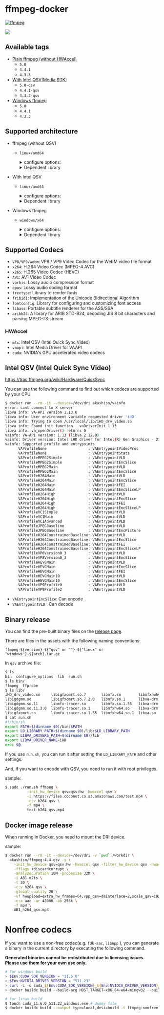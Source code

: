 # ffmpeg-docker

[![ffmpeg](https://github.com/AkashiSN/ffmpeg-docker/actions/workflows/ffmpeg.yml/badge.svg)](https://github.com/AkashiSN/ffmpeg-docker/actions/workflows/ffmpeg.yml)

[![](https://dockeri.co/image/akashisn/ffmpeg)](https://hub.docker.com/r/akashisn/ffmpeg)

## Available tags

- [Plain ffmpeg (without HWAccel)](https://github.com/AkashiSN/ffmpeg-docker/blob/main/Dockerfile)
  - `5.0`
  - `4.4.1`
  - `4.3.3`
- [With Intel QSV(Media SDK)](https://github.com/AkashiSN/ffmpeg-docker/blob/main/qsv.Dockerfile)
  - `5.0-qsv`
  - `4.4.1-qsv`
  - `4.3.3-qsv`
- [Windows ffmpeg](https://github.com/AkashiSN/ffmpeg-docker/blob/main/windows.Dockerfile)
  - `5.0`
  - `4.4.1`
  - `4.3.3`

## Supported architecture

- ffmpeg (without QSV)
  - `linux/amd64`

    <details>
    <summary>configure options:</summary>

    ```bash
    --enable-zlib --enable-libopenjpeg --enable-libwebp --enable-lzma --enable-gmp --enable-iconv
    --enable-gnutls --enable-libvpx --enable-libx264 --enable-libx265 --enable-libaom --enable-libopus
    --enable-libvorbis --enable-libopencore-amrnb --enable-libopencore-amrwb --enable-libvo-amrwbenc
    --enable-libmp3lame --enable-libfreetype --enable-libfribidi --enable-libxml2
    --enable-libfontconfig --enable-libass --enable-libaribb24 --enable-cuda-llvm --enable-ffnvcodec
    --enable-cuvid --enable-nvdec --enable-nvenc --disable-autodetect --disable-debug --disable-doc
    --enable-gpl --enable-version3 --extra-libs='-lpthread -lstdc++' --pkg-config-flags=--static
    ```
    </details>

    <details>
    <summary>Dependent library</summary>

    ```bash
    $ ldd ffmpeg
      linux-vdso.so.1 (0x00007ffde9743000)
      libm.so.6 => /lib/x86_64-linux-gnu/libm.so.6 (0x00007f59a176e000)
      libpthread.so.0 => /lib/x86_64-linux-gnu/libpthread.so.0 (0x00007f59a174b000)
      libdl.so.2 => /lib/x86_64-linux-gnu/libdl.so.2 (0x00007f59a1745000)
      libstdc++.so.6 => /lib/x86_64-linux-gnu/libstdc++.so.6 (0x00007f59a1563000)
      libmvec.so.1 => /lib/x86_64-linux-gnu/libmvec.so.1 (0x00007f59a1537000)
      libgcc_s.so.1 => /lib/x86_64-linux-gnu/libgcc_s.so.1 (0x00007f59a151c000)
      libc.so.6 => /lib/x86_64-linux-gnu/libc.so.6 (0x00007f59a1328000)
      /lib64/ld-linux-x86-64.so.2 (0x00007f59a637c000)
    ```
    </details>

- With Intel QSV
  - `linux/amd64`
    <details>
    <summary>configure options:</summary>

      ```bash
      --enable-zlib --enable-libopenjpeg --enable-libwebp --enable-lzma --enable-gmp --enable-iconv
      --enable-gnutls --enable-libvpx --enable-libx264 --enable-libx265 --enable-libaom --enable-libopus
      --enable-libvorbis --enable-libopencore-amrnb --enable-libopencore-amrwb --enable-libvo-amrwbenc
      --enable-libmp3lame --enable-libfreetype --enable-libfribidi --enable-libxml2
      --enable-libfontconfig --enable-libass --enable-libaribb24 --enable-cuda-llvm --enable-ffnvcodec
      --enable-cuvid --enable-nvdec --enable-nvenc --enable-libmfx --enable-vaapi --disable-autodetect
      --disable-debug --disable-doc --enable-gpl --enable-version3 --extra-libs='-lpthread -lstdc++'
      --pkg-config-flags=--static
      ```
    </details>

    <details>
    <summary>Dependent library</summary>

    ```bash
    $ ldd ffmpeg
      linux-vdso.so.1 (0x00007ffe71ede000)
      libm.so.6 => /lib/x86_64-linux-gnu/libm.so.6 (0x00007efe5ed87000)
      libpthread.so.0 => /lib/x86_64-linux-gnu/libpthread.so.0 (0x00007efe5ed64000)
      libva.so.2 => /home/user/.local/lib/libva.so.2 (0x00007efe5eb3b000)
      libdl.so.2 => /lib/x86_64-linux-gnu/libdl.so.2 (0x00007efe5eb35000)
      libmfx.so.1 => /home/user/.local/lib/libmfx.so.1 (0x00007efe5e927000)
      libstdc++.so.6 => /lib/x86_64-linux-gnu/libstdc++.so.6 (0x00007efe5e745000)
      libmvec.so.1 => /lib/x86_64-linux-gnu/libmvec.so.1 (0x00007efe5e717000)
      libgcc_s.so.1 => /lib/x86_64-linux-gnu/libgcc_s.so.1 (0x00007efe5e6fc000)
      libva-drm.so.2 => /home/user/.local/lib/libva-drm.so.2 (0x00007efe5e4f9000)
      libc.so.6 => /lib/x86_64-linux-gnu/libc.so.6 (0x00007efe5e307000)
      /lib64/ld-linux-x86-64.so.2 (0x00007efe639ec000)
      libdrm.so.2 => /lib/x86_64-linux-gnu/libdrm.so.2 (0x00007efe5e2f3000)
    ```
    </details>


- Windows ffmpeg
  - `windows/x64`
    <details>
    <summary>configure options:</summary>

    ```bash
    --enable-zlib --enable-libopenjpeg --enable-libwebp --enable-lzma --enable-gmp --enable-iconv
    --enable-gnutls --enable-libvpx --enable-libx264 --enable-libx265 --enable-libaom --enable-libopus
    --enable-libvorbis --enable-libopencore-amrnb --enable-libopencore-amrwb --enable-libvo-amrwbenc
    --enable-libmp3lame --enable-libfreetype --enable-libfribidi --enable-libxml2
    --enable-libfontconfig --enable-libass --enable-libaribb24 --enable-cuda-llvm --enable-ffnvcodec
    --enable-cuvid --enable-nvdec --enable-nvenc --enable-libmfx --enable-d3d11va --enable-dxva2
    --arch=x86_64 --cross-prefix=x86_64-w64-mingw32- --disable-autodetect --disable-debug
    --disable-doc --disable-w32threads --enable-cross-compile --enable-gpl --enable-version3
    --extra-libs='-lpthread -lstdc++' --target-os=mingw64 --pkg-config=pkg-config
    --pkg-config-flags=--static
    ```
    </details>

    <details>
    <summary>Dependent library</summary>

    ```bat
    > dumpbin /Dependents C:\tools\media\ffmpeg\ffmpeg.exe
    Microsoft (R) COFF/PE Dumper Version 14.30.30705.0
    Copyright (C) Microsoft Corporation.  All rights reserved.


    Dump of file C:\tools\media\ffmpeg\ffmpeg.exe

    File Type: EXECUTABLE IMAGE

      Image has the following dependencies:

        ADVAPI32.dll
        bcrypt.dll
        CRYPT32.dll
        GDI32.dll
        KERNEL32.dll
        msvcrt.dll
        ole32.dll
        OLEAUT32.dll
        PSAPI.DLL
        SHELL32.dll
        SHLWAPI.dll
        USER32.dll
        AVICAP32.dll
        WS2_32.dll

      Summary

            1000 .CRT
          85C000 .bss
          17000 .data
            B000 .edata
            5000 .idata
          C9000 .pdata
          985000 .rdata
          2B000 .reloc
            1000 .rodata
        3634000 .text
            1000 .tls
          FE000 .xdata
    ```
    </details>


## Supported Codecs

- `VP8/VP9/webm`: VP8 / VP9 Video Codec for the WebM video file format
- `x264`: H.264 Video Codec (MPEG-4 AVC)
- `x265`: H.265 Video Codec (HEVC)
- `AV1`: AV1 Video Codec
- `vorbis`: Lossy audio compression format
- `opus`: Lossy audio coding format
- `freetype`: Library to render fonts
- `fribidi`:  Implementation of the Unicode Bidirectional Algorithm
- `fontconfig`: Library for configuring and customizing font access
- `libass`: Portable subtitle renderer for the ASS/SSA
- `aribb24`: A library for ARIB STD-B24, decoding JIS 8 bit characters and parsing MPEG-TS stream

### HWAccel

- `mfx`: Intel QSV (Intel Quick Sync Video)
- `vaapi`: Intel Media Driver for VAAPI
- `cuda`: NVIDIA's GPU accelerated video codecs

## Intel QSV (Intel Quick Sync Video)

https://trac.ffmpeg.org/wiki/Hardware/QuickSync

You can use the following command to find out which codecs are supported by your CPU.

```bash
$ docker run --rm -it --device=/dev/dri akashisn/vainfo
error: cant connect to X server!
libva info: VA-API version 1.13.0
libva info: User environment variable requested driver 'iHD'
libva info: Trying to open /usr/local/lib/iHD_drv_video.so
libva info: Found init function __vaDriverInit_1_13
libva info: va_openDriver() returns 0
vainfo: VA-API version: 1.13 (libva 2.12.0)
vainfo: Driver version: Intel iHD driver for Intel(R) Gen Graphics - 21.3.4 (46458db8)
vainfo: Supported profile and entrypoints
      VAProfileNone                   : VAEntrypointVideoProc
      VAProfileNone                   : VAEntrypointStats
      VAProfileMPEG2Simple            : VAEntrypointVLD
      VAProfileMPEG2Simple            : VAEntrypointEncSlice
      VAProfileMPEG2Main              : VAEntrypointVLD
      VAProfileMPEG2Main              : VAEntrypointEncSlice
      VAProfileH264Main               : VAEntrypointVLD
      VAProfileH264Main               : VAEntrypointEncSlice
      VAProfileH264Main               : VAEntrypointFEI
      VAProfileH264Main               : VAEntrypointEncSliceLP
      VAProfileH264High               : VAEntrypointVLD
      VAProfileH264High               : VAEntrypointEncSlice
      VAProfileH264High               : VAEntrypointFEI
      VAProfileH264High               : VAEntrypointEncSliceLP
      VAProfileVC1Simple              : VAEntrypointVLD
      VAProfileVC1Main                : VAEntrypointVLD
      VAProfileVC1Advanced            : VAEntrypointVLD
      VAProfileJPEGBaseline           : VAEntrypointVLD
      VAProfileJPEGBaseline           : VAEntrypointEncPicture
      VAProfileH264ConstrainedBaseline: VAEntrypointVLD
      VAProfileH264ConstrainedBaseline: VAEntrypointEncSlice
      VAProfileH264ConstrainedBaseline: VAEntrypointFEI
      VAProfileH264ConstrainedBaseline: VAEntrypointEncSliceLP
      VAProfileVP8Version0_3          : VAEntrypointVLD
      VAProfileVP8Version0_3          : VAEntrypointEncSlice
      VAProfileHEVCMain               : VAEntrypointVLD
      VAProfileHEVCMain               : VAEntrypointEncSlice
      VAProfileHEVCMain               : VAEntrypointFEI
      VAProfileHEVCMain10             : VAEntrypointVLD
      VAProfileHEVCMain10             : VAEntrypointEncSlice
      VAProfileVP9Profile0            : VAEntrypointVLD
      VAProfileVP9Profile2            : VAEntrypointVLD
```

- `VAEntrypointEncSlice`: Can encode
- `VAEntrypointVLD` : Can decode


## Binary release

You can find the pre-built binary files on the [release page](https://github.com/AkashiSN/ffmpeg-docker/releases).

There are files in the assets with the following naming conventions:

```
ffmpeg-${version}-${"qsv" or ""}-${"linux" or "windows"}-${arch}.tar.gz
```

In `qsv` archive file:

```bash
$ ls
bin  configure_options  lib  run.sh
$ ls bin/
ffmpeg  ffprobe
$ ls lib/
iHD_drv_video.so     libigfxcmrt.so.7       libmfx.so        libmfxhw64.so.1.35     libva.so.2
libigdgmm.so         libigfxcmrt.so.7.2.0   libmfx.so.1      libva-drm.so           libva.so.2.1300.0
libigdgmm.so.11      libmfx-tracer.so       libmfx.so.1.35   libva-drm.so.2
libigdgmm.so.11.3.0  libmfx-tracer.so.1     libmfxhw64.so    libva-drm.so.2.1300.0
libigfxcmrt.so       libmfx-tracer.so.1.35  libmfxhw64.so.1  libva.so
$ cat run.sh
#!/bin/sh
export PATH=$(dirname $0)/bin:$PATH
export LD_LIBRARY_PATH=$(dirname $0)/lib:$LD_LIBRARY_PATH
export LIBVA_DRIVERS_PATH=$(dirname $0)/lib
export LIBVA_DRIVER_NAME=iHD
exec $@
```

If you use `run.sh`, you can run it after setting the `LD_LIBRARY_PATH` and other settings.

And, if you want to encode with QSV, you need to run it with root privileges.

sample:

```bash
$ sudo ./run.sh ffmpeg \
          -init_hw_device qsv=qsv:hw -hwaccel qsv \
          -i https://files.coconut.co.s3.amazonaws.com/test.mp4 \
          -c:v h264_qsv \
          -f mp4 \
          test-h264_qsv.mp4
```

## Docker image release

When running in Docker, you need to mount the DRI device.

sample:
```bash
$ docker run --rm -it --device=/dev/dri -v `pwd`:/workdir \
  akashisn/ffmpeg:4.4-qsv -y \
    -init_hw_device qsv=qsv:hw -hwaccel qsv -filter_hw_device qsv -hwaccel_output_format qsv \
    -fflags +discardcorrupt \
    -analyzeduration 10M -probesize 32M \
    -i AB1.m2ts \
    -t 30 \
    -c:v h264_qsv \
    -global_quality 20 \
    -vf hwupload=extra_hw_frames=64,vpp_qsv=deinterlace=2,scale_qsv=1920:-1,fps=30000/1001 \
    -c:a aac -ar 48000 -ab 256k \
    -f mp4 \
    AB1_h264_qsv.mp4
```

# Nonfree codecs

If you want to use a non-free codec(e.g. `fdk-aac`, `libnpp` ), you can generate a binary in the current directory by executing the following command.

**Generated binaries cannot be redistributed due to licensing issues. Please use them for your own use only.**

```powershell
# for windows build
> $Env:CUDA_SDK_VERSION = "11.6.0"
> $Env:NVIDIA_DRIVER_VERSION = "511.23"
> curl -L -o cuda_${Env:CUDA_SDK_VERSION}_${Env:NVIDIA_DRIVER_VERSION}_windows.exe https://developer.download.nvidia.com/compute/cuda/${Env:CUDA_SDK_VERSION}/local_installers/cuda_${Env:CUDA_SDK_VERSION}_${Env:NVIDIA_DRIVER_VERSION}_windows.exe
> docker buildx build --build-arg HOST_TARGET=x86_64-w64-mingw32 --build-arg TARGET_OS=windows --build-arg CUDA_SDK_VERSION=${Env:CUDA_SDK_VERSION} --build-arg NVIDIA_DRIVER_VERSION=${Env:NVIDIA_DRIVER_VERSION} --output type=local,dest=build -t ffmpeg-nonfree:windows -f ./nonfree.Dockerfile .
```

```bash
# for linux build
$ touch cuda_11.6.0_511.23_windows.exe # dummy file
$ docker buildx build --output type=local,dest=build -t ffmpeg-nonfree:linux -f ./nonfree.Dockerfile .
```
